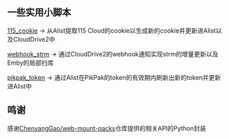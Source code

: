 ## 一些实用小脚本

[115_cookie](https://github.com/tanlidoushen/CloudDriveAlistEmbyScripts/tree/main/115_cookie) -> 从Alist提取115 Cloud的cookie以生成新的cookie并更新进Alist以及CloudDrive2中

[webhook_strm](https://github.com/tanlidoushen/CloudDriveAlistEmbyScripts/tree/main/webhook_strm) -> 通过CloudDrive2的webhook通知实现strm的增量更新以及Emby的局部扫库

[pikpak_token](https://github.com/tanlidoushen/CloudDriveAlistEmbyScripts/blob/main/pikpak_token) -> 通过Alist在PikPak的token的有效期内刷新出新的token并更新进Alist中

## 鸣谢

感谢[ChenyangGao/web-mount-packs](https://github.com/ChenyangGao/web-mount-packs)仓库提供的相关API的Python封装
